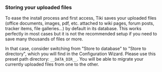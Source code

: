 ### Storing your uploaded files

To ease the install process and first access, Tiki saves your uploaded files (office documents, images, pdf, etc. attached to wiki pages, forum posts, tracker items, file galleries...) by default in its database. This works perfectly in most cases but it is not the recommended setup if you need to save many thousands of files or more.

In that case, consider switching from "Store to database" to "Store to directory", which you will find in the Configuration Wizard. Please use this preset path directory: `__DATA_DIR__`. You will be able to migrate your currently uploaded files from one to the other.
